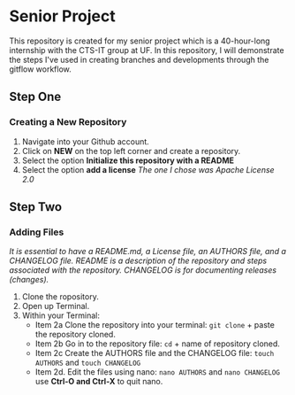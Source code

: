 # Senior Project
This repository is created for my senior project which is a 40-hour-long internship with the CTS-IT group at UF. In this repository, I will demonstrate the steps I've used in creating branches and developments through the gitflow workflow. 

## Step One
### Creating a New Repository
1. Navigate into your Github account. 
2. Click on __NEW__ on the top left corner and create a repository. 
3. Select the option __Initialize this repository with a README__
4. Select the option __add a license__ *The one I chose was Apache License 2.0*

## Step Two
### Adding Files
*It is essential to have a README.md, a License file, an AUTHORS file, and a CHANGELOG file. README is a description of the repository and steps associated with the repository. CHANGELOG is for documenting releases (changes).*
1. Clone the ropository. 
2. Open up Terminal. 
3. Within your Terminal:
	* Item 2a Clone the repository into your terminal: ```git clone``` + paste the repository cloned.
	* Item 2b Go in to the repository file: ```cd``` + name of repository cloned. 
	* Item 2c Create the AUTHORS file and the CHANGELOG file: ```touch AUTHORS``` and ```touch CHANGELOG```
	* Item 2d. Edit the files using nano: ```nano AUTHORS``` and ```nano CHANGELOG``` use __Ctrl-O and Ctrl-X__ to quit nano. 


